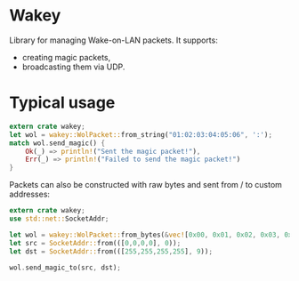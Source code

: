 # Wakey
Library for managing Wake-on-LAN packets. It supports:
* creating magic packets,
* broadcasting them via UDP.

# Typical usage

```rust
extern crate wakey;
let wol = wakey::WolPacket::from_string("01:02:03:04:05:06", ':');
match wol.send_magic() {
    Ok(_) => println!("Sent the magic packet!"),
    Err(_) => println!("Failed to send the magic packet!")
}
```

Packets can also be constructed with raw bytes and sent from / to custom addresses:
```rust
extern crate wakey;
use std::net::SocketAddr;

let wol = wakey::WolPacket::from_bytes(&vec![0x00, 0x01, 0x02, 0x03, 0x04, 0x05]);
let src = SocketAddr::from(([0,0,0,0], 0));
let dst = SocketAddr::from(([255,255,255,255], 9));

wol.send_magic_to(src, dst);
```
